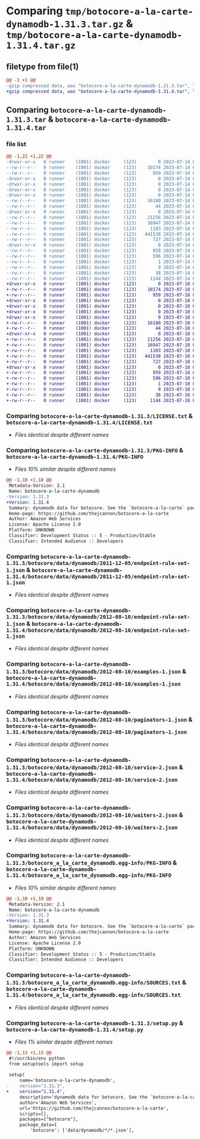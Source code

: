 # Comparing `tmp/botocore-a-la-carte-dynamodb-1.31.3.tar.gz` & `tmp/botocore-a-la-carte-dynamodb-1.31.4.tar.gz`

## filetype from file(1)

```diff
@@ -1 +1 @@
-gzip compressed data, was "botocore-a-la-carte-dynamodb-1.31.3.tar", last modified: Fri Jul 14 01:46:08 2023, max compression
+gzip compressed data, was "botocore-a-la-carte-dynamodb-1.31.4.tar", last modified: Tue Jul 18 01:55:09 2023, max compression
```

## Comparing `botocore-a-la-carte-dynamodb-1.31.3.tar` & `botocore-a-la-carte-dynamodb-1.31.4.tar`

### file list

```diff
@@ -1,22 +1,22 @@
-drwxr-xr-x   0 runner    (1001) docker     (123)        0 2023-07-14 01:46:08.258638 botocore-a-la-carte-dynamodb-1.31.3/
--rw-r--r--   0 runner    (1001) docker     (123)    10174 2023-07-14 01:46:08.000000 botocore-a-la-carte-dynamodb-1.31.3/LICENSE.txt
--rw-r--r--   0 runner    (1001) docker     (123)      959 2023-07-14 01:46:08.258638 botocore-a-la-carte-dynamodb-1.31.3/PKG-INFO
-drwxr-xr-x   0 runner    (1001) docker     (123)        0 2023-07-14 01:46:08.254638 botocore-a-la-carte-dynamodb-1.31.3/botocore/
-drwxr-xr-x   0 runner    (1001) docker     (123)        0 2023-07-14 01:46:08.254638 botocore-a-la-carte-dynamodb-1.31.3/botocore/data/
-drwxr-xr-x   0 runner    (1001) docker     (123)        0 2023-07-14 01:46:08.254638 botocore-a-la-carte-dynamodb-1.31.3/botocore/data/dynamodb/
-drwxr-xr-x   0 runner    (1001) docker     (123)        0 2023-07-14 01:46:08.254638 botocore-a-la-carte-dynamodb-1.31.3/botocore/data/dynamodb/2011-12-05/
--rw-r--r--   0 runner    (1001) docker     (123)    16180 2023-07-14 01:45:45.000000 botocore-a-la-carte-dynamodb-1.31.3/botocore/data/dynamodb/2011-12-05/endpoint-rule-set-1.json
--rw-r--r--   0 runner    (1001) docker     (123)       44 2023-07-14 01:45:45.000000 botocore-a-la-carte-dynamodb-1.31.3/botocore/data/dynamodb/2011-12-05/examples-1.json
-drwxr-xr-x   0 runner    (1001) docker     (123)        0 2023-07-14 01:46:08.258638 botocore-a-la-carte-dynamodb-1.31.3/botocore/data/dynamodb/2012-08-10/
--rw-r--r--   0 runner    (1001) docker     (123)    21256 2023-07-14 01:45:45.000000 botocore-a-la-carte-dynamodb-1.31.3/botocore/data/dynamodb/2012-08-10/endpoint-rule-set-1.json
--rw-r--r--   0 runner    (1001) docker     (123)    16947 2023-07-14 01:45:45.000000 botocore-a-la-carte-dynamodb-1.31.3/botocore/data/dynamodb/2012-08-10/examples-1.json
--rw-r--r--   0 runner    (1001) docker     (123)     1103 2023-07-14 01:45:45.000000 botocore-a-la-carte-dynamodb-1.31.3/botocore/data/dynamodb/2012-08-10/paginators-1.json
--rw-r--r--   0 runner    (1001) docker     (123)   441538 2023-07-14 01:45:45.000000 botocore-a-la-carte-dynamodb-1.31.3/botocore/data/dynamodb/2012-08-10/service-2.json
--rw-r--r--   0 runner    (1001) docker     (123)      727 2023-07-14 01:45:45.000000 botocore-a-la-carte-dynamodb-1.31.3/botocore/data/dynamodb/2012-08-10/waiters-2.json
-drwxr-xr-x   0 runner    (1001) docker     (123)        0 2023-07-14 01:46:08.258638 botocore-a-la-carte-dynamodb-1.31.3/botocore_a_la_carte_dynamodb.egg-info/
--rw-r--r--   0 runner    (1001) docker     (123)      959 2023-07-14 01:46:08.000000 botocore-a-la-carte-dynamodb-1.31.3/botocore_a_la_carte_dynamodb.egg-info/PKG-INFO
--rw-r--r--   0 runner    (1001) docker     (123)      596 2023-07-14 01:46:08.000000 botocore-a-la-carte-dynamodb-1.31.3/botocore_a_la_carte_dynamodb.egg-info/SOURCES.txt
--rw-r--r--   0 runner    (1001) docker     (123)        1 2023-07-14 01:46:08.000000 botocore-a-la-carte-dynamodb-1.31.3/botocore_a_la_carte_dynamodb.egg-info/dependency_links.txt
--rw-r--r--   0 runner    (1001) docker     (123)        9 2023-07-14 01:46:08.000000 botocore-a-la-carte-dynamodb-1.31.3/botocore_a_la_carte_dynamodb.egg-info/top_level.txt
--rw-r--r--   0 runner    (1001) docker     (123)       38 2023-07-14 01:46:08.258638 botocore-a-la-carte-dynamodb-1.31.3/setup.cfg
--rw-r--r--   0 runner    (1001) docker     (123)     1144 2023-07-14 01:46:08.000000 botocore-a-la-carte-dynamodb-1.31.3/setup.py
+drwxr-xr-x   0 runner    (1001) docker     (123)        0 2023-07-18 01:55:09.120221 botocore-a-la-carte-dynamodb-1.31.4/
+-rw-r--r--   0 runner    (1001) docker     (123)    10174 2023-07-18 01:55:08.000000 botocore-a-la-carte-dynamodb-1.31.4/LICENSE.txt
+-rw-r--r--   0 runner    (1001) docker     (123)      959 2023-07-18 01:55:09.120221 botocore-a-la-carte-dynamodb-1.31.4/PKG-INFO
+drwxr-xr-x   0 runner    (1001) docker     (123)        0 2023-07-18 01:55:09.120221 botocore-a-la-carte-dynamodb-1.31.4/botocore/
+drwxr-xr-x   0 runner    (1001) docker     (123)        0 2023-07-18 01:55:09.120221 botocore-a-la-carte-dynamodb-1.31.4/botocore/data/
+drwxr-xr-x   0 runner    (1001) docker     (123)        0 2023-07-18 01:55:09.120221 botocore-a-la-carte-dynamodb-1.31.4/botocore/data/dynamodb/
+drwxr-xr-x   0 runner    (1001) docker     (123)        0 2023-07-18 01:55:09.120221 botocore-a-la-carte-dynamodb-1.31.4/botocore/data/dynamodb/2011-12-05/
+-rw-r--r--   0 runner    (1001) docker     (123)    16180 2023-07-18 01:54:50.000000 botocore-a-la-carte-dynamodb-1.31.4/botocore/data/dynamodb/2011-12-05/endpoint-rule-set-1.json
+-rw-r--r--   0 runner    (1001) docker     (123)       44 2023-07-18 01:54:50.000000 botocore-a-la-carte-dynamodb-1.31.4/botocore/data/dynamodb/2011-12-05/examples-1.json
+drwxr-xr-x   0 runner    (1001) docker     (123)        0 2023-07-18 01:55:09.120221 botocore-a-la-carte-dynamodb-1.31.4/botocore/data/dynamodb/2012-08-10/
+-rw-r--r--   0 runner    (1001) docker     (123)    21256 2023-07-18 01:54:50.000000 botocore-a-la-carte-dynamodb-1.31.4/botocore/data/dynamodb/2012-08-10/endpoint-rule-set-1.json
+-rw-r--r--   0 runner    (1001) docker     (123)    16947 2023-07-18 01:54:50.000000 botocore-a-la-carte-dynamodb-1.31.4/botocore/data/dynamodb/2012-08-10/examples-1.json
+-rw-r--r--   0 runner    (1001) docker     (123)     1103 2023-07-18 01:54:50.000000 botocore-a-la-carte-dynamodb-1.31.4/botocore/data/dynamodb/2012-08-10/paginators-1.json
+-rw-r--r--   0 runner    (1001) docker     (123)   441538 2023-07-18 01:54:50.000000 botocore-a-la-carte-dynamodb-1.31.4/botocore/data/dynamodb/2012-08-10/service-2.json
+-rw-r--r--   0 runner    (1001) docker     (123)      727 2023-07-18 01:54:50.000000 botocore-a-la-carte-dynamodb-1.31.4/botocore/data/dynamodb/2012-08-10/waiters-2.json
+drwxr-xr-x   0 runner    (1001) docker     (123)        0 2023-07-18 01:55:09.120221 botocore-a-la-carte-dynamodb-1.31.4/botocore_a_la_carte_dynamodb.egg-info/
+-rw-r--r--   0 runner    (1001) docker     (123)      959 2023-07-18 01:55:09.000000 botocore-a-la-carte-dynamodb-1.31.4/botocore_a_la_carte_dynamodb.egg-info/PKG-INFO
+-rw-r--r--   0 runner    (1001) docker     (123)      596 2023-07-18 01:55:09.000000 botocore-a-la-carte-dynamodb-1.31.4/botocore_a_la_carte_dynamodb.egg-info/SOURCES.txt
+-rw-r--r--   0 runner    (1001) docker     (123)        1 2023-07-18 01:55:09.000000 botocore-a-la-carte-dynamodb-1.31.4/botocore_a_la_carte_dynamodb.egg-info/dependency_links.txt
+-rw-r--r--   0 runner    (1001) docker     (123)        9 2023-07-18 01:55:09.000000 botocore-a-la-carte-dynamodb-1.31.4/botocore_a_la_carte_dynamodb.egg-info/top_level.txt
+-rw-r--r--   0 runner    (1001) docker     (123)       38 2023-07-18 01:55:09.120221 botocore-a-la-carte-dynamodb-1.31.4/setup.cfg
+-rw-r--r--   0 runner    (1001) docker     (123)     1144 2023-07-18 01:55:08.000000 botocore-a-la-carte-dynamodb-1.31.4/setup.py
```

### Comparing `botocore-a-la-carte-dynamodb-1.31.3/LICENSE.txt` & `botocore-a-la-carte-dynamodb-1.31.4/LICENSE.txt`

 * *Files identical despite different names*

### Comparing `botocore-a-la-carte-dynamodb-1.31.3/PKG-INFO` & `botocore-a-la-carte-dynamodb-1.31.4/PKG-INFO`

 * *Files 10% similar despite different names*

```diff
@@ -1,10 +1,10 @@
 Metadata-Version: 2.1
 Name: botocore-a-la-carte-dynamodb
-Version: 1.31.3
+Version: 1.31.4
 Summary: dynamodb data for botocore. See the `botocore-a-la-carte` package for more info.
 Home-page: https://github.com/thejcannon/botocore-a-la-carte
 Author: Amazon Web Services
 License: Apache License 2.0
 Platform: UNKNOWN
 Classifier: Development Status :: 5 - Production/Stable
 Classifier: Intended Audience :: Developers
```

### Comparing `botocore-a-la-carte-dynamodb-1.31.3/botocore/data/dynamodb/2011-12-05/endpoint-rule-set-1.json` & `botocore-a-la-carte-dynamodb-1.31.4/botocore/data/dynamodb/2011-12-05/endpoint-rule-set-1.json`

 * *Files identical despite different names*

### Comparing `botocore-a-la-carte-dynamodb-1.31.3/botocore/data/dynamodb/2012-08-10/endpoint-rule-set-1.json` & `botocore-a-la-carte-dynamodb-1.31.4/botocore/data/dynamodb/2012-08-10/endpoint-rule-set-1.json`

 * *Files identical despite different names*

### Comparing `botocore-a-la-carte-dynamodb-1.31.3/botocore/data/dynamodb/2012-08-10/examples-1.json` & `botocore-a-la-carte-dynamodb-1.31.4/botocore/data/dynamodb/2012-08-10/examples-1.json`

 * *Files identical despite different names*

### Comparing `botocore-a-la-carte-dynamodb-1.31.3/botocore/data/dynamodb/2012-08-10/paginators-1.json` & `botocore-a-la-carte-dynamodb-1.31.4/botocore/data/dynamodb/2012-08-10/paginators-1.json`

 * *Files identical despite different names*

### Comparing `botocore-a-la-carte-dynamodb-1.31.3/botocore/data/dynamodb/2012-08-10/service-2.json` & `botocore-a-la-carte-dynamodb-1.31.4/botocore/data/dynamodb/2012-08-10/service-2.json`

 * *Files identical despite different names*

### Comparing `botocore-a-la-carte-dynamodb-1.31.3/botocore/data/dynamodb/2012-08-10/waiters-2.json` & `botocore-a-la-carte-dynamodb-1.31.4/botocore/data/dynamodb/2012-08-10/waiters-2.json`

 * *Files identical despite different names*

### Comparing `botocore-a-la-carte-dynamodb-1.31.3/botocore_a_la_carte_dynamodb.egg-info/PKG-INFO` & `botocore-a-la-carte-dynamodb-1.31.4/botocore_a_la_carte_dynamodb.egg-info/PKG-INFO`

 * *Files 10% similar despite different names*

```diff
@@ -1,10 +1,10 @@
 Metadata-Version: 2.1
 Name: botocore-a-la-carte-dynamodb
-Version: 1.31.3
+Version: 1.31.4
 Summary: dynamodb data for botocore. See the `botocore-a-la-carte` package for more info.
 Home-page: https://github.com/thejcannon/botocore-a-la-carte
 Author: Amazon Web Services
 License: Apache License 2.0
 Platform: UNKNOWN
 Classifier: Development Status :: 5 - Production/Stable
 Classifier: Intended Audience :: Developers
```

### Comparing `botocore-a-la-carte-dynamodb-1.31.3/botocore_a_la_carte_dynamodb.egg-info/SOURCES.txt` & `botocore-a-la-carte-dynamodb-1.31.4/botocore_a_la_carte_dynamodb.egg-info/SOURCES.txt`

 * *Files identical despite different names*

### Comparing `botocore-a-la-carte-dynamodb-1.31.3/setup.py` & `botocore-a-la-carte-dynamodb-1.31.4/setup.py`

 * *Files 1% similar despite different names*

```diff
@@ -1,13 +1,13 @@
 #!/usr/bin/env python
 from setuptools import setup
 
 setup(
     name='botocore-a-la-carte-dynamodb',
-    version="1.31.3",
+    version="1.31.4",
     description='dynamodb data for botocore. See the `botocore-a-la-carte` package for more info.',
     author='Amazon Web Services',
     url='https://github.com/thejcannon/botocore-a-la-carte',
     scripts=[],
     packages=["botocore"],
     package_data={
         'botocore': ['data/dynamodb/*/*.json'],
```

